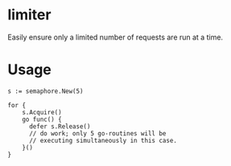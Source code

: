 # limiter

Easily ensure only a limited number of requests are run at a time.

# Usage
```
s := semaphore.New(5)

for {
    s.Acquire()
    go func() {
      defer s.Release()
      // do work; only 5 go-routines will be
      // executing simultaneously in this case.
    }()
}

```